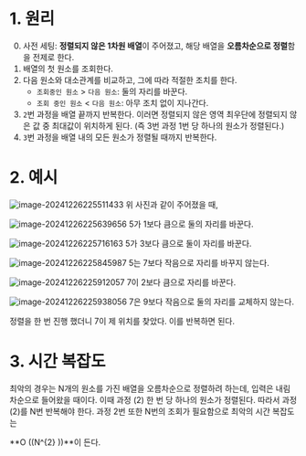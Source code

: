 # 1. 원리

0. 사전 세팅: **정렬되지 않은 1차원 배열**이 주어졌고, 해당 배열을 **오름차순으로 정렬**함을 전제로 한다.
1. 배열의 첫 원소를 조회한다.
2. 다음 원소와 대소관계를 비교하고, 그에 따라 적절한 조치를 한다.
   - `조회중인 원소` > `다음 원소`: 둘의 자리를 바꾼다.
   - `조회 중인 원소` < `다음 원소`: 아무 조치 없이 지나간다.
3. `2`번 과정을 배열 끝까지 반복한다. 이러면 정렬되지 않은 영역 최우단에 정렬되지 않은 값 중 최대값이 위치하게 된다.
   (즉 3번 과정 1번 당 하나의 원소가 정렬된다.)
4. `3`번 과정을 배열 내의 모든 원소가 정렬될 때까지 반복한다.

# 2. 예시

![image-20241226225511433](../../../../Documents/GitHub/dalcheonroadhead-github-blog/dalcheonroadhead.github.io/images/016_버블_정렬/image-20241226225511433.png)
위 사진과 같이 주어졌을 때,

![image-20241226225639656](../../../../Documents/GitHub/dalcheonroadhead-github-blog/dalcheonroadhead.github.io/images/016_버블_정렬/image-20241226225639656.png)
5가 1보다 큼으로 둘의 자리를 바꾼다.

![image-20241226225716163](../../../../Documents/GitHub/dalcheonroadhead-github-blog/dalcheonroadhead.github.io/images/016_버블_정렬/image-20241226225716163.png)
5가 3보다 큼으로 둘이 자리를 바꾼다.

![image-20241226225845987](../../../../Documents/GitHub/dalcheonroadhead-github-blog/dalcheonroadhead.github.io/images/016_버블_정렬/image-20241226225845987.png)
5는 7보다 작음으로 자리를 바꾸지 않는다.

![image-20241226225912057](../../../../Documents/GitHub/dalcheonroadhead-github-blog/dalcheonroadhead.github.io/images/016_버블_정렬/image-20241226225912057.png)
7이 2보다 큼으로 자리를 바꾼다.

![image-20241226225938056](../../../../Documents/GitHub/dalcheonroadhead-github-blog/dalcheonroadhead.github.io/images/016_버블_정렬/image-20241226225938056.png)
7은 9보다 작음으로 둘의 자리를 교체하지 않는다.

정렬을 한 번 진행 했더니 7이 제 위치를 찾았다. 이를 반복하면 된다.

# 3. 시간 복잡도

최악의 경우는 N개의 원소를 가진 배열을 오름차순으로 정렬하려 하는데, 입력은 내림차순으로 들어왔을 때이다. 이때 과정 (2) 한 번 당 하나의 원소가 정렬된다. 따라서 과정 (2)를 N번 반복해야 한다. 과정 2번 또한 N번의 조회가 필요함으로 최악의 시간 복잡도는

**O (\(N^{2} \))**이 든다.